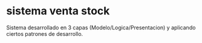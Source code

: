 # sistema venta stock
Sistema desarrollado en 3 capas (Modelo/Logica/Presentacion) y aplicando ciertos patrones de desarrollo.
